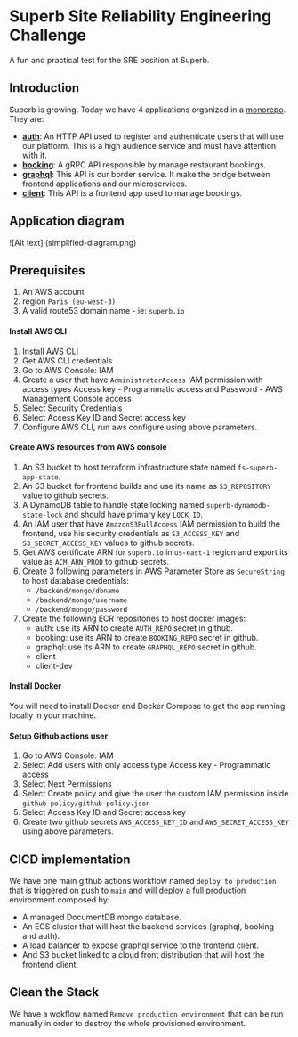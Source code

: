# Superb Site Reliability Engineering Challenge

A fun and practical test for the SRE position at Superb.

## Introduction

Superb is growing. Today we have 4 applications organized in a [monorepo](https://en.wikipedia.org/wiki/Monorepo). They are:

- **[auth](./auth/)**: An HTTP API used to register and authenticate users that will use our platform. This is a high audience service and must have attention with it.
- **[booking](./booking/)**: A gRPC API responsible by manage restaurant bookings.
- **[graphql](./graphql/)**: This API is our border service. It make the bridge between frontend applications and our microservices.
- **[client](./client/)**: This API is a frontend app used to manage bookings.

## Application diagram

![Alt text] (simplified-diagram.png)

## Prerequisites

1. An AWS account
2. region `Paris (eu-west-3)`
3. A valid route53 domain name - ie: `superb.io`

#### Install AWS CLI
1. Install AWS CLI
2. Get AWS CLI credentials
3. Go to AWS Console: IAM
4. Create a user that have `AdministratorAccess` IAM permission with access types Access key - Programmatic access and Password - AWS Management Console access
5. Select Security Credentials
6. Select Access Key ID and Secret access key
7. Configure AWS CLI, run aws configure using above parameters.

#### Create AWS resources from AWS console

1. An S3 bucket to host terraform infrastructure state named `fs-superb-app-state`.
2. An S3 bucket for frontend builds and use its name as `S3_REPOSITORY` value to github secrets.
3. A DynamoDB table to handle state locking named `superb-dynamodb-state-lock` and should have primary key `LOCK_ID`.
4. An IAM user that have `AmazonS3FullAccess` IAM permission to build the frontend, use his security credentials as `S3_ACCESS_KEY` and `S3_SECRET_ACCESS_KEY` values to github secrets.
5. Get AWS certificate ARN for `superb.io` in `us-east-1` region and export its value as `ACM_ARN_PROD` to github secrets.
6. Create 3 following parameters in AWS Parameter Store as `SecureString` to host database credentials:
   - `/backend/mongo/dbname` 
   - `/backend/mongo/username`
   - `/backend/mongo/password`
7. Create the following ECR repositories to host docker images:
   - auth: use its ARN to create `AUTH_REPO` secret in github.
   - booking: use its ARN to create `BOOKING_REPO` secret in github.
   - graphql: use its ARN to create `GRAPHQL_REPO` secret in github.
   - client
   - client-dev

#### Install Docker
You will need to install Docker and Docker Compose to get the app running locally in your machine.

#### Setup Github actions user

1. Go to AWS Console: IAM
2. Select Add users with only access type Access key - Programmatic access
3. Select Next Permissions
4. Select Create policy and give the user the custom IAM permission inside `github-policy/github-policy.json`
5. Select Access Key ID and Secret access key
6. Create two github secrets `AWS_ACCESS_KEY_ID` and `AWS_SECRET_ACCESS_KEY` using above parameters.

## CICD implementation
We have one main github actions workflow named `deploy to production` that is triggered on push to `main` and will deploy a full production environment composed by:
-  A managed DocumentDB mongo database.
-  An ECS cluster that will host the backend services (graphql, booking and auth).
-  A load balancer to expose graphql service to the frontend client.
-  And S3 bucket linked to a cloud front distribution that will host the frontend client.

## Clean the Stack
We have a wokflow named `Remove production environment` that can be run manually in order to destroy the whole provisioned environment.